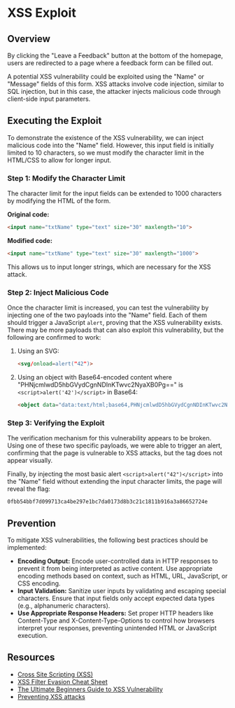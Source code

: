 # XSS Exploit

## Overview

By clicking the "Leave a Feedback" button at the bottom of the homepage, users are redirected to a page where a feedback form can be filled out.

A potential XSS vulnerability could be exploited using the "Name" or "Message" fields of this form. XSS attacks involve code injection, similar to SQL injection, but in this case, the attacker injects malicious code through client-side input parameters.

## Executing the Exploit

To demonstrate the existence of the XSS vulnerability, we can inject malicious code into the "Name" field. However, this input field is initially limited to 10 characters, so we must modify the character limit in the HTML/CSS to allow for longer input.

### Step 1: Modify the Character Limit

The character limit for the input fields can be extended to 1000 characters by modifying the HTML of the form.

**Original code:**
```html
<input name="txtName" type="text" size="30" maxlength="10">
```

**Modified code:**
```html
<input name="txtName" type="text" size="30" maxlength="1000">
```

This allows us to input longer strings, which are necessary for the XSS attack.

### Step 2: Inject Malicious Code

Once the character limit is increased, you can test the vulnerability by injecting one of the two payloads into the "Name" field. Each of them should trigger a JavaScript `alert`, proving that the XSS vulnerability exists. There may be more payloads that can also exploit this vulnerability, but the following are confirmed to work:

1. Using an SVG:
    ```html
    <svg/onload=alert("42")>
    ```

2. Using an object with Base64-encoded content where "PHNjcmlwdD5hbGVydCgnNDInKTwvc2NyaXB0Pg==" is `<script>alert('42')</script>` in Base64:
    ```html
    <object data="data:text/html;base64,PHNjcmlwdD5hbGVydCgnNDInKTwvc2NyaXB0Pg=="/>
    ```

### Step 3: Verifying the Exploit

The verification mechanism for this vulnerability appears to be broken. Using one of these two specific payloads, we were able to trigger an alert, confirming that the page is vulnerable to XSS attacks, but the tag does not appear visually.

Finally, by injecting the most basic alert `<script>alert("42")</script>` into the "Name" field without extending the input character limits, the page will reveal the flag:

`0fbb54bbf7d099713ca4be297e1bc7da0173d8b3c21c1811b916a3a86652724e`

## Prevention

To mitigate XSS vulnerabilities, the following best practices should be implemented:

- **Encoding Output:** Encode user-controlled data in HTTP responses to prevent it from being interpreted as active content. Use appropriate encoding methods based on context, such as HTML, URL, JavaScript, or CSS encoding.
- **Input Validation:** Sanitize user inputs by validating and escaping special characters. Ensure that input fields only accept expected data types (e.g., alphanumeric characters).
- **Use Appropriate Response Headers:** Set proper HTTP headers like Content-Type and X-Content-Type-Options to control how browsers interpret your responses, preventing unintended HTML or JavaScript execution.

## Resources

- [Cross Site Scripting (XSS)](https://owasp.org/www-community/attacks/xss/)
- [XSS Filter Evasion Cheat Sheet](https://cheatsheetseries.owasp.org/cheatsheets/XSS_Filter_Evasion_Cheat_Sheet.html)
- [The Ultimate Beginners Guide to XSS Vulnerability](https://brightsec.com/blog/cross-site-scripting-xss/)
- [Preventing XSS attacks](https://portswigger.net/web-security/cross-site-scripting/preventing)

